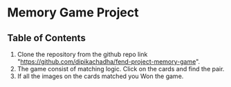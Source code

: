 # Memory Game Project

## Table of Contents

1. Clone the repository from the github repo link "https://github.com/dipikachadha/fend-project-memory-game".
2. The game consist of matching logic. Click on the cards and find the pair.
3. If all the images on the cards matched you Won the game.
